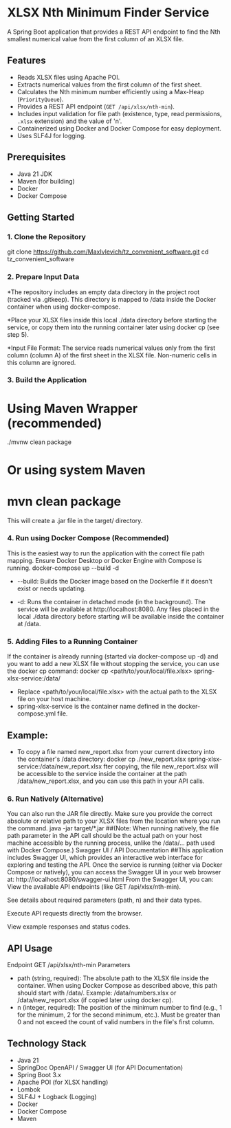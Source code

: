 # XLSX Nth Minimum Finder Service

A Spring Boot application that provides a REST API endpoint to find the Nth smallest numerical value from the first column of an XLSX file.

## Features

*   Reads XLSX files using Apache POI.
*   Extracts numerical values from the first column of the first sheet.
*   Calculates the Nth minimum number efficiently using a Max-Heap (`PriorityQueue`).
*   Provides a REST API endpoint (`GET /api/xlsx/nth-min`).
*   Includes input validation for file path (existence, type, read permissions, `.xlsx` extension) and the value of 'n'.
*   Containerized using Docker and Docker Compose for easy deployment.
*   Uses SLF4J for logging.

## Prerequisites

*   Java 21 JDK
*   Maven (for building)
*   Docker
*   Docker Compose

## Getting Started

### 1. Clone the Repository

git clone https://github.com/MaxIvlevich/tz_convenient_software.git
cd tz_convenient_software 
### 2. Prepare Input Data
*The repository includes an empty data directory in the project root (tracked via .gitkeep). This directory is mapped to /data inside the Docker container when using docker-compose.

*Place your XLSX files inside this local ./data directory before starting the service, or copy them into the running container later using docker cp (see step 5).

*Input File Format: The service reads numerical values only from the first column (column A) of the first sheet in the XLSX file. Non-numeric cells in this column are ignored.

### 3. Build the Application
# Using Maven Wrapper (recommended)
./mvnw clean package

# Or using system Maven
# mvn clean package

This will create a .jar file in the target/ directory.
### 4. Run using Docker Compose (Recommended)
This is the easiest way to run the application with the correct file path mapping. Ensure Docker Desktop or Docker Engine with Compose is running.
docker-compose up --build -d
* --build: Builds the Docker image based on the Dockerfile if it doesn't exist or needs updating.

* -d: Runs the container in detached mode (in the background).
 The service will be available at http://localhost:8080. Any files placed in the local ./data directory before starting will be available inside the container at /data.

### 5. Adding Files to a Running Container
If the container is already running (started via docker-compose up -d) and you want to add a new XLSX file without stopping the service, you can use the docker cp command:
docker cp <path/to/your/local/file.xlsx> spring-xlsx-service:/data/

* Replace <path/to/your/local/file.xlsx> with the actual path to the XLSX file on your host machine.
* spring-xlsx-service is the container name defined in the docker-compose.yml file.
## Example:
* To copy a file named new_report.xlsx from your current directory into the container's /data directory:
docker cp ./new_report.xlsx spring-xlsx-service:/data/new_report.xlsx
fter copying, the file new_report.xlsx will be accessible to the service inside the container at the path /data/new_report.xlsx, and you can use this path in your API calls.
### 6. Run Natively (Alternative)
You can also run the JAR file directly. Make sure you provide the correct absolute or relative path to your XLSX files from the location where you run the command.
java -jar target/*.jar
##(Note: When running natively, the file path parameter in the API call should be the actual path on your host machine accessible by the running process, unlike the /data/... path used with Docker Compose.)
Swagger UI / API Documentation
##This application includes Swagger UI, which provides an interactive web interface for exploring and testing the API.
Once the service is running (either via Docker Compose or natively), you can access the Swagger UI in your web browser at:
http://localhost:8080/swagger-ui.html
From the Swagger UI, you can:
View the available API endpoints (like GET /api/xlsx/nth-min).

See details about required parameters (path, n) and their data types.

Execute API requests directly from the browser.

View example responses and status codes.
## API Usage
Endpoint
GET /api/xlsx/nth-min
Parameters
* path (string, required): The absolute path to the XLSX file inside the container. When using Docker Compose as described above, this path should start with /data/. Example: /data/numbers.xlsx or /data/new_report.xlsx (if copied later using docker cp).
* n (integer, required): The position of the minimum number to find (e.g., 1 for the minimum, 2 for the second minimum, etc.). Must be greater than 0 and not exceed the count of valid numbers in the file's first column.
## Technology Stack
* Java 21
* SpringDoc OpenAPI / Swagger UI (for API Documentation)
* Spring Boot 3.x
* Apache POI (for XLSX handling)
* Lombok
* SLF4J + Logback (Logging)
* Docker
* Docker Compose
* Maven
